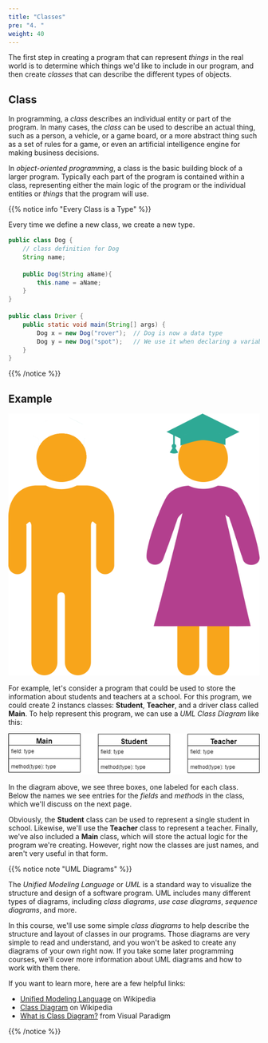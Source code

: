 ```yaml
---
title: "Classes"
pre: "4. "
weight: 40
---
```


The first step in creating a program that can represent _things_ in the real world is to determine which things we'd like to include in our program, and then create _classes_ that can describe the different types of objects.

## Class

In programming, a _class_ describes an individual entity or part of the program. In many cases, the _class_ can be used to describe an actual thing, such as a person, a vehicle, or a game board, or a more abstract thing such as a set of rules for a game, or even an artificial intelligence engine for making business decisions.  

In _object-oriented programming_, a class is the basic building block of a larger program. Typically each part of the program is contained within a class, representing either the main logic of the program or the individual entities or _things_ that the program will use.

{{% notice info "Every Class is a Type" %}}

Every time we define a new class, we create a new type.

```java
public class Dog {
    // class definition for Dog
    String name;

    public Dog(String aName){
        this.name = aName;
    }
}

public class Driver {
    public static void main(String[] args) {
        Dog x = new Dog("rover");  // Dog is now a data type
        Dog y = new Dog("spot");   // We use it when declaring a variable
    }
}
```

{{% /notice %}}

## Example

![Teacher and Student Clipart Image](/images/07-object/11.2.teacherstudent.png)

For example, let's consider a program that could be used to store the information about students and teachers at a school. For this program, we could create 2 instancs classes: **Student**, **Teacher**, and a driver class called **Main**. To help represent this program, we can use a _UML Class Diagram_ like this:

![UML Class Diagram showing Main, Student, and Teacher class](/images/07-object/11.2.classes.png)

In the diagram above, we see three boxes, one labeled for each class. Below the names we see entries for the _fields_ and _methods_ in the class, which we'll discuss on the next page. 

Obviously, the **Student** class can be used to represent a single student in school. Likewise, we'll use the **Teacher** class to represent a teacher. Finally, we've also included a **Main** class, which will store the actual logic for the program we're creating. However, right now the classes are just names, and aren't very useful in that form.

{{% notice note "UML Diagrams" %}}

The _Unified Modeling Language_ or _UML_ is a standard way to visualize the structure and design of a software program. UML includes many different types of diagrams, including _class diagrams_, _use case diagrams_, _sequence diagrams_, and more. 

In this course, we'll use some simple _class diagrams_ to help describe the structure and layout of classes in our programs. Those diagrams are very simple to read and understand, and you won't be asked to create any diagrams of your own right now. If you take some later programming courses, we'll cover more information about UML diagrams and how to work with them there.

If you want to learn more, here are a few helpful links:
* [Unified Modeling Language](https://en.wikipedia.org/wiki/Unified_Modeling_Language) on Wikipedia
* [Class Diagram](https://en.wikipedia.org/wiki/Class_diagram) on Wikipedia
* [What is Class Diagram?](https://www.visual-paradigm.com/guide/uml-unified-modeling-language/what-is-class-diagram/) from Visual Paradigm

{{% /notice %}}